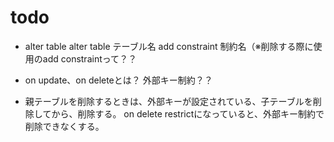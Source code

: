 # todo
- alter table alter table テーブル名 add constraint 制約名（※削除する際に使用のadd constraintって？？

- on update、on deleteとは？ 外部キー制約？？

- 親テーブルを削除するときは、外部キーが設定されている、子テーブルを削除してから、削除する。  on delete restrictになっていると、外部キー制約で削除できなくする。
